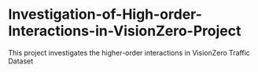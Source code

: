 # Investigation-of-High-order-Interactions-in-VisionZero-Project
This project investigates the higher-order interactions in VisionZero Traffic Dataset
